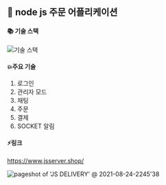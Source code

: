 ## :jack_o_lantern: node js 주문 어플리케이션


#### :books: 기술 스택

![기술 스택](https://user-images.githubusercontent.com/57996036/127760905-2516e8c1-3952-466e-b868-30a9d2262d5e.PNG)

#### :boom:주요 기술
1. 로그인 
2. 관리자 모드
3. 채팅
4. 주문
5. 결제
6. SOCKET 알림

#### ⚡링크
https://www.jsserver.shop/

![pageshot of 'JS DELIVERY' @ 2021-08-24-2245'38](https://user-images.githubusercontent.com/57996036/130628007-92859bc3-1b0d-4130-a854-2f25f8528c2b.png)

